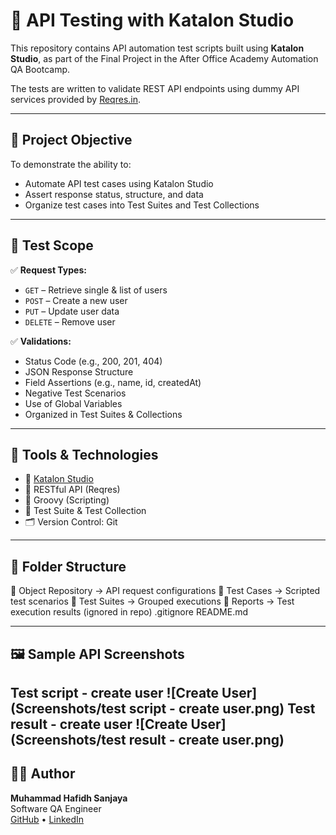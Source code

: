 # 📡 API Testing with Katalon Studio

This repository contains API automation test scripts built using **Katalon Studio**, as part of the Final Project in the After Office Academy Automation QA Bootcamp.

The tests are written to validate REST API endpoints using dummy API services provided by [Reqres.in](https://reqres.in/).

---

## 📌 Project Objective

To demonstrate the ability to:
- Automate API test cases using Katalon Studio
- Assert response status, structure, and data
- Organize test cases into Test Suites and Test Collections

---

## 🧪 Test Scope

✅ **Request Types:**
- `GET` – Retrieve single & list of users  
- `POST` – Create a new user  
- `PUT` – Update user data  
- `DELETE` – Remove user  

✅ **Validations:**
- Status Code (e.g., 200, 201, 404)
- JSON Response Structure
- Field Assertions (e.g., name, id, createdAt)
- Negative Test Scenarios
- Use of Global Variables
- Organized in Test Suites & Collections

---

## 🧰 Tools & Technologies

- 🧪 [Katalon Studio](https://katalon.com/)
- 💬 RESTful API (Reqres)
- 🧠 Groovy (Scripting)
- 📁 Test Suite & Test Collection
- 🗂 Version Control: Git

---

## 📁 Folder Structure
📂 Object Repository → API request configurations
📂 Test Cases → Scripted test scenarios
📂 Test Suites → Grouped executions
📂 Reports → Test execution results (ignored in repo)
.gitignore
README.md


---

## 🖼️ Sample API Screenshots
Test script - create user
![Create User](Screenshots/test script - create user.png)
Test result - create user
![Create User](Screenshots/test result - create user.png)
---

## 🙋‍♂️ Author

**Muhammad Hafidh Sanjaya**  
Software QA Engineer  
[GitHub](https://github.com/hafidhsanjayaa) • [LinkedIn](https://linkedin.com/in/hafidhsanjaya)


